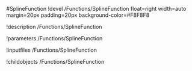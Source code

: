 <!-- MOOSE Object Documentation Stub: Remove this when content is added. -->
#SplineFunction
!devel /Functions/SplineFunction float=right width=auto margin=20px padding=20px background-color=#F8F8F8

!description /Functions/SplineFunction

!parameters /Functions/SplineFunction

!inputfiles /Functions/SplineFunction

!childobjects /Functions/SplineFunction
